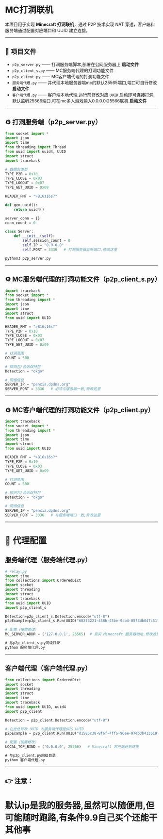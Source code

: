 # MC打洞联机

本项目用于实现 **Minecraft 打洞联机**，通过 P2P 技术实现 NAT 穿透，客户端和服务端通过配置对应端口和 UUID 建立连接。

---

## 📂 项目文件

- `p2p_server.py` —— 打洞服务端脚本,部署在公网服务器上  **启动文件**
- `p2p_client_s.py` —— MC服务端代理的打洞功能文件  
- `p2p_client.py` —— MC客户端代理的打洞功能文件  
- `服务端代理.py` —— 并代理本地服务器端mc的默认25565端口,端口可自行修改 **启动文件**
- `客户端代理.py`  —— 客户端本地代理,运行前修改对应 `UUID` 启动即可连接打洞,默认监听25566端口,可在mc多人游戏输入0.0.0.0:25566联机 **启动文件**

---

## ⚙️ 打洞服务端（p2p_server.py）

```python
from socket import *
import json
import time
from threading import Thread
from uuid import uuid4, UUID
import struct
import traceback

# 数据包类型
TYPE_P2P = 0x10
TYPE_CLOSE = 0x03
TYPE_LOGOUT = 0x07
TYPE_GET_UUID = 0x09

HEADER_FMT = ">B16s16s?"

def gen_uuid():
    return uuid4()

server_conn = {}
conn_count = 0

class Server:
    def __init__(self):
        self.session_count = 0
        self.IP = "0.0.0.0"
        self.PORT = 3336   # 打洞服务器监听端口,修改这里
```
```bash
python3 p2p_server.py
```

---

## ⚙️ MC服务端代理的打洞功能文件（p2p_client_s.py）

```python
import traceback
from socket import *
from threading import *
import json
import time
import struct
from uuid import UUID

HEADER_FMT = ">B16s16s?"
TYPE_P2P = 0x10
TYPE_CLOSE = 0x03
TYPE_LOGOUT = 0x07
TYPE_GET_UUID = 0x09

# 打洞范围
COUNT = 500

# 探测包/会话保持包
Detection = "okgo"

# 网络信息
SERVER_IP = "penxia.dpdns.org"
SERVER_PORT = 3336   # 必须与服务端一致,修改这里
```

---

##  ⚙️ MC客户端代理的打洞功能文件（p2p_client.py）
```python
import traceback
from socket import *
from threading import *
import json
import time
import struct
from uuid import UUID

HEADER_FMT = ">B16s16s?"
TYPE_P2P = 0x10
TYPE_CLOSE = 0x03
TYPE_GET_UUID = 0x09

# 打洞范围
COUNT = 500

# 探测包/会话保持包
Detection = "okgo"

# 网络信息
SERVER_IP = "penxia.dpdns.org"
SERVER_PORT = 3336   # 与服务端端口一致,修改这里
```

---

# 🔑 代理配置
## 服务端代理（服务端代理.py）
```python
# relay.py
import time
from collections import OrderedDict
import socket
import threading
import struct
import traceback
from uuid import UUID
import p2p_client_s

Detection=p2p_client_s.Detection.encode("utf-8")
p2pExample=p2p_client_s.Run(UUID("60273221-458b-45be-9cb4-85f8db047c51")) #设置uuid

# 配置（按需修改）
MC_SERVER_ADDR = ('127.0.0.1', 25565)  # 真实 Minecraft 服务器地址,修改这里代理不同服务器端口
```
```cmd
# 与p2p_client_s.py同级目录
python 服务端代理.py
```

---

## 客户端代理（客户端代理.py）

```python
from collections import OrderedDict
import socket
import threading
import struct
import time
import traceback
from uuid import UUID, uuid4
import p2p_client

Detection = p2p_client.Detection.encode("utf-8")

# 在此处修改 UUID 为服务端代理提供的 UUID
p2pExample = p2p_client.Run(UUID("d1585c38-8f6f-4ff6-96ee-97eb3b413619")) #填入和服务端代理.py相同的uuid

# 配置（按需修改）
LOCAL_TCP_BIND = ('0.0.0.0', 25566)   # Minecraft 客户端连到这里
```
```cmd
# 与p2p_client.py同级目录
python 客户端代理.py
```

---

## 👉 注意：

# 默认ip是我的服务器,虽然可以随便用,但可能随时跑路,有条件9.9自己买个还能干其他事
